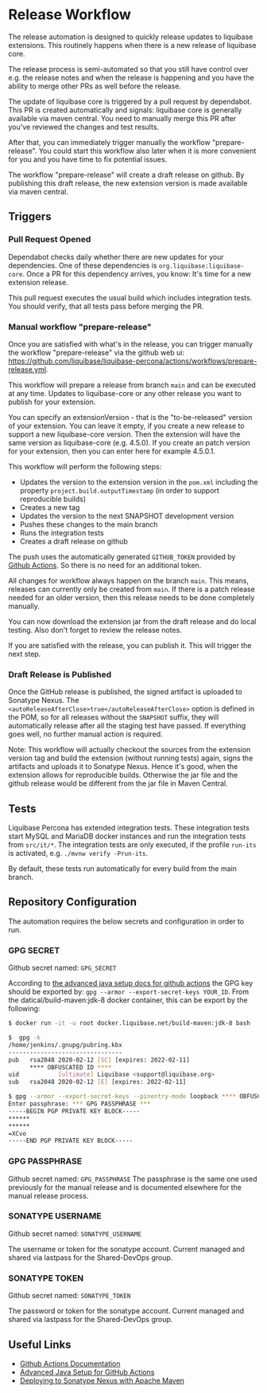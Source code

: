 # Release Workflow

The release automation is designed to quickly release updates to liquibase extensions. This routinely happens
when there is a new release of liquibase core.

The release process is semi-automated so that you still have control over e.g. the release notes and
when the release is happening and you have the ability to merge other PRs as well before the release.

The update of liquibase core is triggered by a pull request by dependabot. This PR is created automatically
and signals: liquibase core is generally available via maven central. You need to manually merge
this PR after you've reviewed the changes and test results.

After that, you can immediately trigger manually the workflow "prepare-release". You could start
this workflow also later when it is more convenient for you and you have time to fix potential issues.

The workflow "prepare-release" will create a draft release on github. By publishing this draft release,
the new extension version is made available via maven central.

## Triggers

### Pull Request Opened

Dependabot checks daily whether there are new updates for your dependencies. One of these
dependencies is `org.liquibase:liquibase-core`. Once a PR for this dependency arrives, you know: It's
time for a new extension release.

This pull request executes the usual build which includes integration tests.
You should verify, that all tests pass before merging the PR.

### Manual workflow "prepare-release"

Once you are satisfied with what's in the release, you can trigger manually the workflow "prepare-release"
via the github web ui: <https://github.com/liquibase/liquibase-percona/actions/workflows/prepare-release.yml>.

This workflow will prepare a release from branch `main` and can be executed at any time. Updates to
liquibase-core or any other release you want to publish for your extension.

You can specify an extensionVersion - that is the "to-be-released" version of your extension. You can leave it
empty, if you create a new release to support a new liquibase-core version. Then the extension will have the
same version as liquibase-core (e.g. 4.5.0). If you create an patch version for your extension, then you
can enter here for example 4.5.0.1.

This workflow will perform the following steps:

*   Updates the version to the extension version in the `pom.xml` including the property
    `project.build.outputTimestamp` (in order to support reproducible builds)
*   Creates a new tag
*   Updates the version to the next SNAPSHOT development version
*   Pushes these changes to the main branch
*   Runs the integration tests
*   Creates a draft release on github

The push uses the automatically generated `GITHUB_TOKEN` provided by [Github Actions](https://docs.github.com/en/actions/security-guides/automatic-token-authentication).
So there is no need for an additional token.

All changes for workflow always happen on the branch `main`. This means, releases can currently only
be created from `main`. If there is a patch release needed for an older version, then this release
needs to be done completely manually.

You can now download the extension jar from the draft release and do local testing.
Also don't forget to review the release notes.

If you are satisfied with the release, you can publish it. This will trigger the next step.

### Draft Release is Published

Once the GitHub release is published, the signed artifact is uploaded to Sonatype Nexus.
The `<autoReleaseAfterClose>true</autoReleaseAfterClose>` option is defined in the POM, so for
all releases without the `SNAPSHOT` suffix, they will automatically release after all
the staging test have passed. If everything goes well, no further manual action is required.

Note: This workflow will actually checkout the sources from the extension version tag and
build the extension (without running tests) again, signs the artifacts and uploads it to Sonatype Nexus.
Hence it's good, when the extension allows for reproducible builds. Otherwise the jar file and the
github release would be different from the jar file in Maven Central.

## Tests

Liquibase Percona has extended integration tests. These integration tests start MySQL and MariaDB docker instances
and run the integration tests from `src/it/*`. The integration tests are only executed, if the profile `run-its`
is activated, e.g. `./mvnw verify -Prun-its`.

By default, these tests run automatically for every build from the main branch.

## Repository Configuration

The automation requires the below secrets and configuration in order to run.

### GPG SECRET
Github secret named: `GPG_SECRET`

According to [the advanced java setup docs for github actions](https://github.com/actions/setup-java/blob/main/docs/advanced-usage.md#gpg) the GPG key should be exported by: `gpg --armor --export-secret-keys YOUR_ID`. From the datical/build-maven:jdk-8 docker container, this can be export by the following:

```bash
$ docker run -it -u root docker.liquibase.net/build-maven:jdk-8 bash

$  gpg -k
/home/jenkins/.gnupg/pubring.kbx
--------------------------------
pub   rsa2048 2020-02-12 [SC] [expires: 2022-02-11]
      **** OBFUSCATED ID ****
uid           [ultimate] Liquibase <support@liquibase.org>
sub   rsa2048 2020-02-12 [E] [expires: 2022-02-11]

$ gpg --armor --export-secret-keys --pinentry-mode loopback **** OBFUSCATED ID ****
Enter passphrase: *** GPG PASSPHRASE ***
-----BEGIN PGP PRIVATE KEY BLOCK-----
******
******
=XCvo
-----END PGP PRIVATE KEY BLOCK-----
```

### GPG PASSPHRASE
Github secret named: `GPG_PASSPHRASE`
The passphrase is the same one used previously for the manual release and is documented elsewhere for the manual release process.

### SONATYPE USERNAME
Github secret named: `SONATYPE_USERNAME`

The username or token for the sonatype account. Current managed and shared via lastpass for the Shared-DevOps group. 

### SONATYPE TOKEN
Github secret named: `SONATYPE_TOKEN`

The password or token for the sonatype account. Current managed and shared via lastpass for the Shared-DevOps group.

## Useful Links

*   [Github Actions Documentation](https://docs.github.com/en/actions)
*   [Advanced Java Setup for GitHub Actions](https://github.com/actions/setup-java/blob/main/docs/advanced-usage.md#gpg)
*   [Deploying to Sonatype Nexus with Apache Maven](https://central.sonatype.org/publish/publish-maven/)
